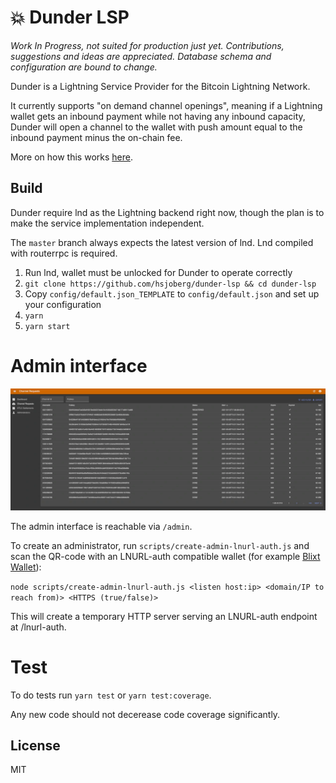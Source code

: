 # 💥 Dunder LSP

_Work In Progress, not suited for production just yet._
_Contributions, suggestions and ideas are appreciated._
_Database schema and configuration are bound to change._

Dunder is a Lightning Service Provider for the Bitcoin Lightning Network.

It currently supports "on demand channel openings", meaning if a Lightning wallet
gets an inbound payment while not having any inbound capacity, Dunder will open
a channel to the wallet with push amount equal to the inbound payment minus the
on-chain fee.

More on how this works [here](https://github.com/hsjoberg/blixt-wallet/issues/242).

## Build

Dunder require lnd as the Lightning backend right now, though the plan is to
make the service implementation independent.

The `master` branch always expects the latest version of lnd. Lnd compiled with routerrpc is required.

1. Run lnd, wallet must be unlocked for Dunder to operate correctly
2. `git clone https://github.com/hsjoberg/dunder-lsp && cd dunder-lsp`
3. Copy `config/default.json_TEMPLATE` to `config/default.json` and set up your configuration
4. `yarn`
5. `yarn start`

# Admin interface

<div>
  <img src="admin-interface.webp" />
</div>

The admin interface is reachable via `/admin`.

To create an administrator, run `scripts/create-admin-lnurl-auth.js` and scan the QR-code with an
LNURL-auth compatible wallet (for example [Blixt Wallet](https://blixtwallet.github.io)):

`node scripts/create-admin-lnurl-auth.js <listen host:ip> <domain/IP to reach from)> <HTTPS (true/false)>`

This will create a temporary HTTP server serving an LNURL-auth endpoint at /lnurl-auth.

# Test

To do tests run `yarn test` or `yarn test:coverage`.

Any new code should not decerease code coverage significantly.

## License

MIT
